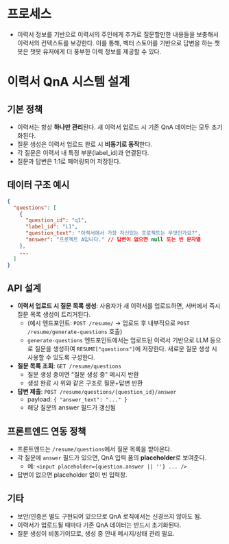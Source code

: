 
# 프로세스
- 이력서 정보를 기반으로 이력서의 주인에게 추가로 질문할만한 내용들을 보충해서 이력서의 컨텍스트를 보강한다. 이를 통해, 벡터 스토어를 기반으로 답변을 하는 챗봇은 챗봇 유저에게 더 풍부한 이력 정보를 제공할 수 있다.
# 이력서 QnA 시스템 설계

## 기본 정책
- 이력서는 항상 **하나만 관리**된다. 새 이력서 업로드 시 기존 QnA 데이터는 모두 초기화된다.
- 질문 생성은 이력서 업로드 완료 시 **비동기로 동작**한다.
- 각 질문은 이력서 내 특정 부분(label_id)과 연결된다.
- 질문과 답변은 1:1로 페어링되어 저장된다.

## 데이터 구조 예시
```json
{
  "questions": [
    {
      "question_id": "q1",
      "label_id": "L1",
      "question_text": "이력서에서 가장 자신있는 프로젝트는 무엇인가요?",
      "answer": "프로젝트 A입니다." // 답변이 없으면 null 또는 빈 문자열
    },
    ...
  ]
}
```

## API 설계
- **이력서 업로드 시 질문 목록 생성**: 사용자가 새 이력서를 업로드하면, 서버에서 즉시 질문 목록 생성이 트리거된다.
    - (예시 엔드포인트: `POST /resume/` → 업로드 후 내부적으로 `POST /resume/generate-questions` 호출)
    - `generate-questions` 엔드포인트에서는 업로드된 이력서 기반으로 LLM 등으로 질문을 생성하여 `RESUME["questions"]`에 저장한다. 새로운 질문 생성 시 사용할 수 있도록 구성한다. 
- **질문 목록 조회**: `GET /resume/questions`
    - 질문 생성 중이면 "질문 생성 중" 메시지 반환
    - 생성 완료 시 위와 같은 구조로 질문+답변 반환
- **답변 제출**: `POST /resume/questions/{question_id}/answer`
    - payload: `{ "answer_text": "..." }`
    - 해당 질문의 answer 필드가 갱신됨

## 프론트엔드 연동 정책
- 프론트엔드는 `/resume/questions`에서 질문 목록을 받아온다.
- 각 질문에 `answer` 필드가 있으면, QnA 입력 폼의 **placeholder**로 보여준다.
    - 예: `<input placeholder={question.answer || ''} ... />`
- 답변이 없으면 placeholder 없이 빈 입력창.

## 기타
- 보안/인증은 별도 구현되어 있으므로 QnA 로직에서는 신경쓰지 않아도 됨.
- 이력서가 업로드될 때마다 기존 QnA 데이터는 반드시 초기화된다.
- 질문 생성이 비동기이므로, 생성 중 안내 메시지/상태 관리 필요.

